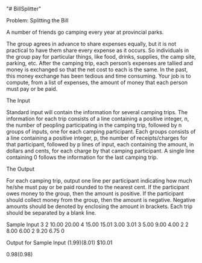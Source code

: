 "# BillSplitter" 

Problem: Splitting the Bill

A number of friends go camping every year at provincial parks.

The group agrees in advance to share expenses equally, but it is not practical to have them share every expense as it occurs. So individuals in the group pay for particular things, like food, drinks, supplies, the camp site, parking, etc. After the camping trip, each person’s expenses are tallied and money is exchanged so that the net cost to each is the same. In the past, this money exchange has been tedious and time consuming. Your job is to compute, from a list of expenses, the amount of money that each person must pay or be paid.

The Input

Standard input will contain the information for several camping trips. The information for each trip consists of a line containing a positive integer, n, the number of peopling participating in the camping trip, followed by n groups of inputs, one for each camping participant.  Each groups consists of a line containing a positive integer, p, the number of receipts/charges for that participant, followed by p lines of input, each containing the amount, in dollars and cents, for each charge by that camping participant.  A single line containing 0 follows the information for the last camping trip.

The Output

For each camping trip, output one line per participant indicating how much he/she must pay or be paid rounded to the nearest cent.  If the participant owes money to the group, then the amount is positive.  If the participant should collect money from the group, then the amount is negative.  Negative amounts should be denoted by enclosing the amount in brackets.  Each trip should be separated by a blank line.

Sample Input
3
2
10.00
20.00
4
15.00
15.01
3.00
3.01
3
5.00
9.00
4.00
2
2
8.00
6.00
2
9.20
6.75
0

Output for Sample Input
($1.99)
($8.01)
$10.01

$0.98
($0.98) 